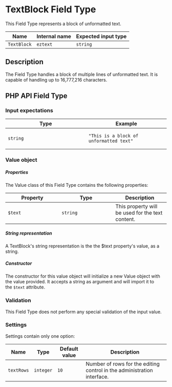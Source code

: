 #  TextBlock Field Type

This Field Type represents a block of unformatted text.

| Name        | Internal name | Expected input type |
|-------------|---------------|---------------------|
| `TextBlock` | `eztext`      | `string`            |

## Description

The Field Type handles a block of multiple lines of unformatted text. It is capable of handling up to 16,777,216 characters.

## PHP API Field Type

### Input expectations

<table>
<colgroup>
<col width="50%" />
<col width="50%" />
</colgroup>
<thead>
<tr class="header">
<th><div class="tablesorter-header-inner">
Type
</div></th>
<th><div class="tablesorter-header-inner">
Example
</div></th>
</tr>
</thead>
<tbody>
<tr class="odd">
<td><code>string</code></td>
<td><pre><code>&quot;This is a block of unformatted text&quot;</code></pre></td>
</tr>
</tbody>
</table>

### Value object

##### Properties

The Value class of this Field Type contains the following properties:

<table>
<colgroup>
<col width="33%" />
<col width="33%" />
<col width="33%" />
</colgroup>
<thead>
<tr class="header">
<th><div class="tablesorter-header-inner">
Property
</div></th>
<th><div class="tablesorter-header-inner">
Type
</div></th>
<th><div class="tablesorter-header-inner">
Description
</div></th>
</tr>
</thead>
<tbody>
<tr class="odd">
<td><code>$text</code></td>
<td><code>string</code></td>
<td>This property will be used for the text content.</td>
</tr>
</tbody>
</table>

##### String representation

A TextBlock's string representation is the the $text property's value, as a string.

##### Constructor

The constructor for this value object will initialize a new Value object with the value provided. It accepts a string as argument and will import it to the `$text` attribute.

### Validation

This Field Type does not perform any special validation of the input value.

### Settings

Settings contain only one option:

| Name       | Type      | Default value | Description                                                             |
|------------|-----------|---------------|-------------------------------------------------------------------------|
| `textRows` | `integer` | `10`          | Number of rows for the editing control in the administration interface. |

 
